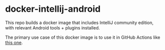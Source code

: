# docker-intellij-android

This repo builds a docker image that includes IntelliJ community edition, with relevant Android tools + plugins installed.

The primary use case of this docker image is to use it in GitHub Actions like [this one](https://github.com/gps/intellij-android-inspections).
